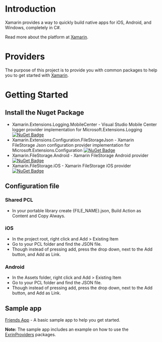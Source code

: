 # Introduction
Xamarin provides a way to quickly build native apps for iOS, Android, and Windows, completely in C#.

Read more about the platform at [Xamarin](https://www.xamarin.com).

# Providers
The purpose of this project is to provide you with common packages to help you to get started with [Xamarin](https://www.xamarin.com).

# Getting Started
## Install the Nuget Package
* Xamarin.Extensions.Logging.MobileCenter - Visual Studio Mobile Center logger provider implementation for Microsoft.Extensions.Logging [![NuGet Badge](https://buildstats.info/nuget/Xamarin.Extensions.Logging.MobileCenter?includePreReleases=true)](https://www.nuget.org/packages/Xamarin.Extensions.Logging.MobileCenter)
* Xamarin.Extensions.Configuration.FileStorageJson - Xamarin FileStorage Json configuration provider implementation for Microsoft.Extensions.Configuration [![NuGet Badge](https://buildstats.info/nuget/Xamarin.Extensions.Configuration.FileStorageJson?includePreReleases=true)](https://www.nuget.org/packages/Xamarin.Extensions.Configuration.FileStorageJson)
* Xamarin.FileStorage.Android - Xamarin FileStorage Android provider [![NuGet Badge](https://buildstats.info/nuget/Xamarin.FileStorage.Android?includePreReleases=true)](https://www.nuget.org/packages/Xamarin.FileStorage.Android)
* Xamarin.FileStorage.iOS - Xamarin FileStorage iOS provider [![NuGet Badge](https://buildstats.info/nuget/Xamarin.FileStorage.iOS?includePreReleases=true)](https://www.nuget.org/packages/Xamarin.FileStorage.iOS)
## Configuration file
### Shared PCL
* In your portable library create {FILE_NAME}.json, Build Action as Content and Copy Always.
### iOS
* In the project root, right click and Add > Existing Item
* Go to your PCL folder and find the JSON file.
* Though instead of pressing add, press the drop down, next to the Add button, and Add as Link.
### Android
* In the Assets folder, right click and Add > Existing Item
* Go to your PCL folder and find the JSON file.
* Though instead of pressing add, press the drop down, next to the Add button, and Add as Link.
## Sample app
[Friends App](../../tree/master/Sample) - A basic sample app to help you get started.

**Note:** The sample app includes an example on how to use the [ExrinProviders](https://github.com/maximrub/ExrinProviders) packages.
